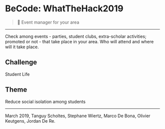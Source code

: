 # BeCode: WhatTheHack2019

> 🔬 Event manager for your area

* * *

Check among events - parties, student clubs, extra-scholar activities; promoted or not - that take place in your area. Who will attend and where will it take place.


## Challenge

Student Life


## Theme

Reduce social isolation among students


* * *

March 2019, Tanguy Scholtes, Stephane Wiertz, Marco De Bona, Olivier Keutgens, Jordan De Re.
